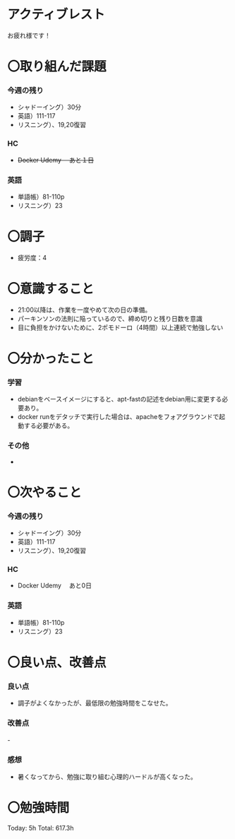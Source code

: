 # アクティブレスト

お疲れ様です！

# 〇取り組んだ課題

### 今週の残り

- シャドーイング）30分
- 英語）111-117
- リスニング）、19,20復習

### HC

- ~~Docker Udemy 　あと１日~~

### 英語

- 単語帳）81-110p
- リスニング）23

# 〇調子

- 疲労度：4

# 〇意識すること

- 21:00以降は、作業を一度やめて次の日の準備。
- パーキンソンの法則に陥っているので、締め切りと残り日数を意識
- 目に負担をかけないために、2ポモドーロ（4時間）以上連続で勉強しない

# 〇分かったこと

### 学習

- debianをベースイメージにすると、apt-fastの記述をdebian用に変更する必要あり。
- docker runをデタッチで実行した場合は、apacheをフォアグラウンドで起動する必要がある。

### その他

- 

# 〇次やること

### 今週の残り

- シャドーイング）30分
- 英語）111-117
- リスニング）、19,20復習

### HC

- Docker Udemy 　あと0日

### 英語

- 単語帳）81-110p
- リスニング）23

# 〇良い点、改善点

### 良い点

- 調子がよくなかったが、最低限の勉強時間をこなせた。

### 改善点

-　

### 感想

- 暑くなってから、勉強に取り組む心理的ハードルが高くなった。

# 〇勉強時間

Today: 5h Total: 617.3h
